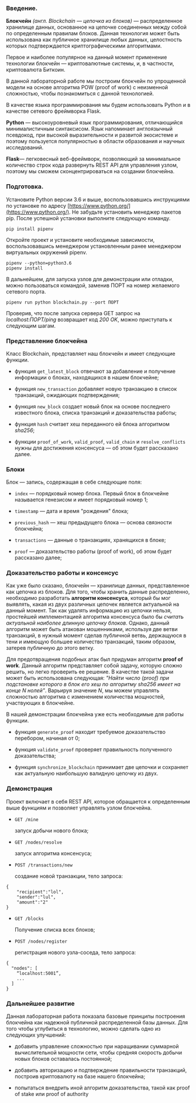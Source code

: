 ### Введение. 

**Блокчейн** _(англ. Blockchain — цепочка из блоков)_ — распределенное хранилище данных, основанное на цепочке соединенных между собой по определенным правилам блоков. Данная технология может быть использована как публичное хранилище любых данных, целостность которых подтверждается криптографическими алгоритмами.

Первое и наиболее популярное на данный момент применение технологии блокчейн — криптовалютные системы, и, в частности, криптовалюта Биткоин.

В данной лабораторной работе мы построим блокчейн по упрощенной модели на основе алгоритма POW (proof of work) с неизменной сложностью, чтобы познакомиться с данной технологией.

В качестве языка программирования мы будем использовать Python и в качестве сетевого фреймворка Flask.

**Python** — высокоуровневый язык программирования, отличающийся минималистичным синтаксисом. Язык напоминает англоязычный псевдокод, при высокой выразительности и развитой экосистеме и поэтому пользуется популярностью в области образования и научных исследований. 

**Flask**— легковесный веб-фреймворк, позволяющий за минимальное количество строк кода развернуть REST API для управления узлом, поэтому мы сможем сконцентрироваться на создании блокчейна.

### Подготовка.

Установите Python версии 3.6 и выше, воспользовавшись инструкциями по установке по адресу [https://www.python.org/](https://www.python.org/). Не забудьте установить менеджер пакетов pip. После успешной установки выполните следующую команду.

```
pip install pipenv
```


Откройте проект и установите необходимые зависимости, воспользовавшись менеджером установленным ранее менеджером виртуальных окружений pipenv.

```
pipenv --python=python3.6
pipenv install
```


В дальнейшем, для запуска узлов для демонстрации или отладки, можно пользоваться командой, заменив ПОРТ на номер желаемого сетевого порта.

```
pipenv run python blockchain.py --port ПОРТ
```


Проверив, что после запуска сервера GET запрос на _localhost:ПОРТ/ping_ возвращает код _200 OK_, можно приступать к следующим шагам.

### Представление блокчейна

Класс Blockchain, представляет наш блокчейн и имеет следующие функции.

* функция `get_latest_block` отвечают за добавление и получение информации о блоках, находящихся в нашем блокчейне;

* функция `new_transaction` добавляет новую транзакцию в список транзакций, ожидающих подтверждения;

* функция `new_block` создает новый блок на основе последнего известного блока, списка транзакций и доказательства работы; 

* функция `hash` считает хеш переданного ей блока алгоритмом _sha256_;

* функции `proof_of_work`, `valid_proof`, `valid_chain` и `resolve_conflicts` нужны для достижения консенсуса — об этом будет рассказано далее.

### Блоки

Блок — запись, содержащая в себе следующие поля:

* `index` — порядковый номер блока. Первый блок в блокчейне называется генезисом и имеет порядковый номер 1;

* `timestamp` — дата и время "рождения" блока;

* `previous_hash` — хеш предыдущего блока — основа связности блокчейна;

* `transactions` — данные о транзакциях, хранящихся в блоке;

* `proof` — доказательство работы (proof of work), об этом будет рассказано далее;

### Доказательство работы и консенсус

Как уже было сказано, блокчейн — хранилище данных, представленное как цепочка из блоков. Для того, чтобы хранить данные распределенно, необходимо разработать **алгоритм консенсуса**, который бы мог выявлять, какая из двух различных цепочек является актуальной на данный момент. Так как удалять информацию из цепочки нельзя, простейшей имплементацией алгоритма консенсуса было бы *считать актуальной наиболее длинную цепочку блоков*. Однако, данный алгоритм может быть атакован мошенниками, используя две ветви транзакций, в нужный момент сделав публичной ветвь, держащуюся в тени и имеющую большее количество транзакций, таким образом, затерев публичную до этого ветку. 

Для предотвращения подобных атак был придуман алгоритм **proof of work**. Данный алгоритм представляет собой задачу, которую сложно решить, но легко проверить ее решение. В качестве такой задачи может быть использована следующая: *"Найти число (proof) при подстановке которого в блок его хеш по алгоритму sha256 имеет на конце N нолей"*. Варьируя значение *N*, мы можем управлять сложностью алгоритма с изменением количества мощностей, участвующих в блокчейне.

В нашей демонстрации блокчейна уже есть необходимые для работы функции.

* функция `generate_proof` находит требуемое доказательство перебором, начиная от 0;

* функция `validate_proof` проверяет правильность полученного доказательства;

* функция `synchronize_blockchain` принимает две цепочки и сохраняет как актуальную наибольшую валидную цепочку из двух.

### Демонстрация

Проект включает в себя REST API, которое обращается к определенным выше функциям и позволяет управлять узлом блокчейна.

* `GET /mine`

  запуск добычи нового блока;

* `GET /nodes/resolve`

  запуск алгоритма консенсуса;

* `POST /transactions/new` 

  создание новой транзакции, тело запроса:

```
{
	"recipient":"lol",
	"sender":"lul",
	"amount":"2"
}
```


* `GET /blocks`

	Получение списка всех блоков;

* `POST /nodes/register`

  регистрация нового узла-соседа, тело запроса:

```
{
  "nodes": [
    “localhost:5001”,
    ...
  ]
}
```


### Дальнейшее развитие

Данная лабораторная работа показала базовые принципы построения блокчейна как надежной публичной распределенной базы данных. Для того чтобы углубиться в технологию, можно сделать одно из следующих улучшений:

* добавить управление сложностью при наращивании суммарной вычислительной мощности сети, чтобы средняя скорость добычи новых блоков оставалась постоянной;

* добавить авторизацию и подтверждение правильности транзакций, построив криптовалюту на базе нашего блокчейна;

* попытаться внедрить иной алгоритм доказательства, такой как proof of stake или proof of authority

